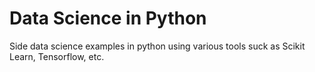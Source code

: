 # Data Science in Python
 Side data science examples in python using various tools suck as Scikit Learn, Tensorflow, etc.
